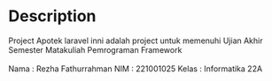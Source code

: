 # Description<br>
Project Apotek laravel inni adalah project untuk memenuhi Ujian Akhir Semester Matakuliah Pemrograman Framework<br>
<br>
Nama : Rezha Fathurrahman
NIM  : 221001025
Kelas : Informatika 22A
